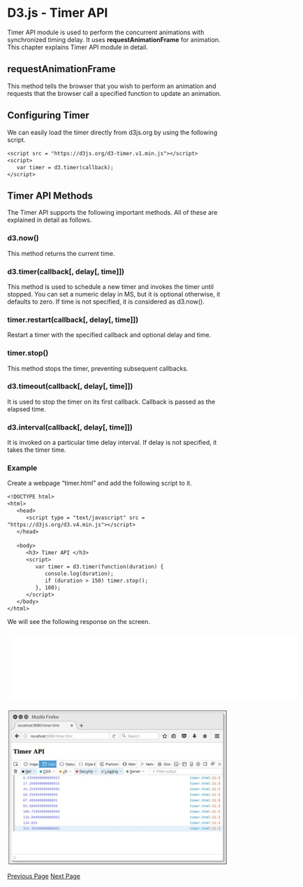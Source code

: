 # D3.js - Timer API
Timer API module is used to perform the concurrent animations with synchronized timing delay. It uses **requestAnimationFrame** for animation. This chapter explains Timer API module in detail.

## requestAnimationFrame
This method tells the browser that you wish to perform an animation and requests that the browser call a specified function to update an animation.

## Configuring Timer
We can easily load the timer directly from d3js.org by using the following script.

```
<script src = "https://d3js.org/d3-timer.v1.min.js"></script>
<script>
   var timer = d3.timer(callback);
</script>
```
## Timer API Methods
The Timer API supports the following important methods. All of these are explained in detail as follows.

### d3.now()
This method returns the current time.

### d3.timer(callback[, delay[, time]])
This method is used to schedule a new timer and invokes the timer until stopped. You can set a numeric delay in MS, but it is optional otherwise, it defaults to zero. If time is not specified, it is considered as d3.now().

### timer.restart(callback[, delay[, time]])
Restart a timer with the specified callback and optional delay and time.

### timer.stop()
This method stops the timer, preventing subsequent callbacks.

### d3.timeout(callback[, delay[, time]])
It is used to stop the timer on its first callback. Callback is passed as the elapsed time.

### d3.interval(callback[, delay[, time]])
It is invoked on a particular time delay interval. If delay is not specified, it takes the timer time.

### Example
Create a webpage “timer.html” and add the following script to it.

```
<!DOCTYPE html>
<html>
   <head>
      <script type = "text/javascript" src = "https://d3js.org/d3.v4.min.js"></script>
   </head>

   <body>
      <h3> Timer API </h3>
      <script>
         var timer = d3.timer(function(duration) {
            console.log(duration);
            if (duration > 150) timer.stop();
         }, 100);
      </script>
   </body>
</html>
```
We will see the following response on the screen.

<iframe style="margin:5px;" frameborder="0" scrolling="0" width="660px" height="150px" src="../d3js/src/timer.htm"></iframe>

![Timer API](../d3js/images/timer_api.jpg)


[Previous Page](../d3js/d3js_delimiterseparated_values_api.md) [Next Page](../d3js/d3js_working_example.md) 
